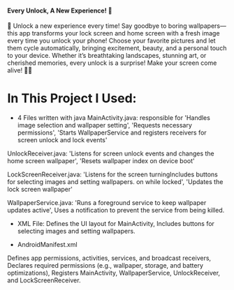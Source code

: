 #### Every Unlock, A New Experience! 🌟

🚀 Unlock a new experience every time! Say goodbye to boring wallpapers—this app transforms your lock screen and home screen with a fresh image every time you unlock your phone! Choose your favorite pictures and let them cycle automatically, bringing excitement, beauty, and a personal touch to your device. Whether it’s breathtaking landscapes, stunning art, or cherished memories, every unlock is a surprise! Make your screen come alive! 🎉✨

# In This Project I Used:
- 4 Files written with java
MainActivity.java: responsible for 'Handles image selection and wallpaper setting', 'Requests necessary permissions', 'Starts WallpaperService and registers receivers for screen unlock and lock events'

UnlockReceiver.java: 'Listens for screen unlock events and changes the home screen wallpaper', 'Resets wallpaper index on device boot'

LockScreenReceiver.java: 'Listens for the screen turningIncludes buttons for selecting images and setting wallpapers. on while locked', 'Updates the lock screen wallpaper'

WallpaperService.java: 'Runs a foreground service to keep wallpaper updates active', Uses a notification to prevent the service from being killed.

- XML File:
Defines the UI layout for MainActivity, Includes buttons for selecting images and setting wallpapers.

- AndroidManifest.xml
  
Defines app permissions, activities, services, and broadcast receivers, Declares required permissions (e.g., wallpaper, storage, and battery optimizations), Registers MainActivity, WallpaperService, UnlockReceiver, and LockScreenReceiver.

